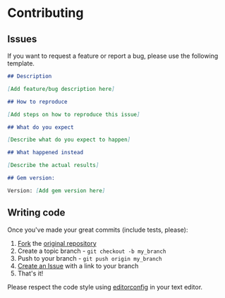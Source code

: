 # Contributing

## Issues

If you want to request a feature or report a bug, please use the following template.

```markdown
## Description

[Add feature/bug description here]

## How to reproduce

[Add steps on how to reproduce this issue]

## What do you expect

[Describe what do you expect to happen]

## What happened instead

[Describe the actual results]

## Gem version:

Version: [Add gem version here]
```

## Writing code

Once you've made your great commits (include tests, please):

1. [Fork](http://help.github.com/forking/) the [original repository](http://github.com/dhyegofernando/active_record-humanized_enum)
2. Create a topic branch - `git checkout -b my_branch`
3. Push to your branch - `git push origin my_branch`
4. [Create an Issue](http://github.com/dhyegofernando/active_record-humanized_enum/issues) with a link to your branch
5. That's it!

Please respect the code style using [editorconfig](http://editorconfig.org/) in your text editor.
